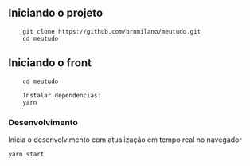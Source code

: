 ## Iniciando o projeto

```
    git clone https://github.com/brnmilano/meutudo.git
    cd meutudo
```

## Iniciando o front

```
    cd meutudo
    
    Instalar dependencias:
    yarn 
```

### Desenvolvimento

Inicia o desenvolvimento com atualização em tempo real no navegador

```sh
yarn start 
```
